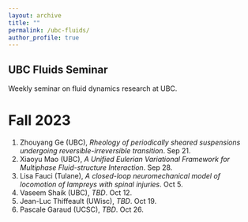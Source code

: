 ```yaml
---
layout: archive
title: ""
permalink: /ubc-fluids/
author_profile: true
---
```


## UBC Fluids Seminar
Weekly seminar on fluid dynamics research at UBC. 

# Fall 2023

1. Zhouyang Ge (UBC), *Rheology of periodically sheared suspensions undergoing reversible-irreversible transition*. Sep 21.
2. Xiaoyu Mao (UBC), *A Unified Eulerian Variational Framework for Multiphase Fluid-structure Interaction*. Sep 28.
3. Lisa Fauci (Tulane), *A closed-loop neuromechanical model of locomotion of lampreys with spinal injuries*. Oct 5.
4. Vaseem Shaik (UBC), *TBD*. Oct 12.
5. Jean-Luc Thiffeault (UWisc), *TBD*. Oct 19.
6. Pascale Garaud (UCSC), *TBD*. Oct 26.
